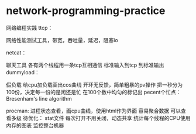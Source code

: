 # network-programming-practice
网络编程实践
ttcp：

网络性能测试工具，带宽，吞吐量，延迟，阻塞io

netcat：

聊天工具 各有两个线程用一条tcp互相通信 标准输入到tcp 到标准输出
dummyload：

假负载 给cpu加负载画出cos曲线 开环无反馈，简单粗暴的pv操作
把一秒分为100份，决定每一份的是闲还是忙
在100个数中均匀的标记出 pecent个忙点：Bresenham's line algorithm


procman:
进程状态查看，画cpu曲线，使用html作为界面 容易聚合数据 可以查看多级
待优化：
stat文件 每次打开不用关闭，动态共享
统计每个线程的CPU使用
内存的图表
监控整台机器



